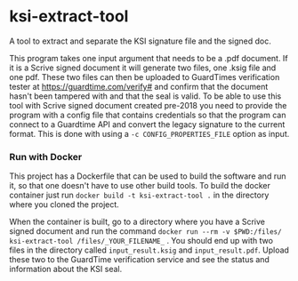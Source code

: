 # ksi-extract-tool
A tool to extract and separate the KSI signature file and the signed doc.

This program takes one input argument that needs to be a .pdf document. 
If it is a Scrive signed document it will generate two files, one .ksig file and one pdf.
These two files can then be uploaded to GuardTimes verification tester at https://guardtime.com/verify#
and confirm that the document hasn't been tampered with and that the seal is valid.
To be able to use this tool with Scrive signed document created pre-2018 you need to provide the program with a config file
that contains credentials so that the program can connect to a Guardtime API and convert the legacy signature to the 
current format. This is done with using a `-c CONFIG_PROPERTIES_FILE` option as input.

### Run with Docker
This project has a Dockerfile that can be used to build the software and run it, so that one doesn't have to 
use other build tools. To build the docker container just run `docker build -t ksi-extract-tool .` in the 
directory where you cloned the project.

When the container is built, go to a directory where you have a Scrive signed document and run the command
`docker run --rm -v $PWD:/files/ ksi-extract-tool /files/_YOUR_FILENAME_` . You should end up with two files in the directory called 
`input_result.ksig` and `input_result.pdf`. Upload these two to the GuardTime verification service and see the
status and information about the KSI seal.  
